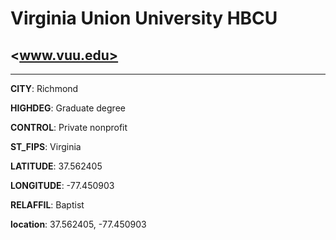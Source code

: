 # Virginia Union University HBCU
## <www.vuu.edu>
---
**CITY**: Richmond

**HIGHDEG**: Graduate degree

**CONTROL**: Private nonprofit

**ST_FIPS**: Virginia

**LATITUDE**: 37.562405

**LONGITUDE**: -77.450903

**RELAFFIL**: Baptist

**location**: 37.562405, -77.450903